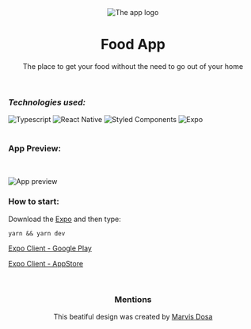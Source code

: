 <div align="center">
    <img alt="The app logo" src="https://user-images.githubusercontent.com/44478887/126568400-b8625c9e-3dd6-4c31-92fe-1fd85ad4cb46.png" />

# **Food App**

The place to get your food without the need to go out of your home

</div>

<br />

### **_Technologies used:_**

<div display="flex">
    <img alt="Typescript" src="https://img.shields.io/badge/typescript-007acc?style=for-the-badge&logo=typescript&logoColor=white" />
    <img alt="React Native" src="https://img.shields.io/badge/ React%20Native-%2302569B.svg?&style=for-the-badge&logo=React& logoColor=white" />
    <img alt="Styled Components" src="https://img.shields.io/badge/Styled%20Components-7f203f.svg?&style=for-the-badge&logo=styledcomponents&logoColor=white" />
    <img alt="Expo" src="https://img.shields.io/badge/Expo-000000.svg?&style=for-the-badge&logo=expo&logoColor=white" />
</div>
<br />

### **App Preview:**

<br />

![App preview](https://user-images.githubusercontent.com/44478887/126572056-b39f3118-f43c-48e3-83bc-da65bfdc42b6.png)

### **How to start:**

Download the [Expo](https://expo.io) and then type:

`yarn && yarn dev`
<br />

[Expo Client - Google Play](https://play.google.com/store/apps/details?id=host.exp.exponent)

[Expo Client - AppStore](https://apps.apple.com/app/apple-store/id982107779)

<br />

<div align="center">
  <h3 style="font-weight: bold">Mentions</h3>

This beatiful design was created by <a href="https://dribbble.com/MarvisIghedosa">Marvis Dosa</a>

</div>
